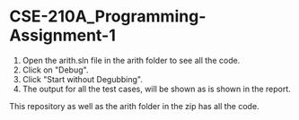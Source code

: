 # CSE-210A_Programming-Assignment-1

1. Open the arith.sln file in the arith folder to see all the code.
2. Click on "Debug".
3. Click "Start without Degubbing".
4. The output for all the test cases, will be shown as is shown in the report.

This repository as well as the arith folder in the zip has all the code.